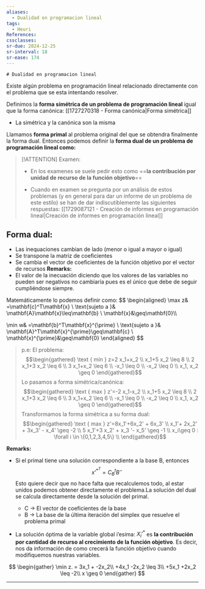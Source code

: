 ```yaml
---
aliases:
  - Dualidad en programacion lineal
tags:
  - Heuri
References: 
cssclasses: 
sr-due: 2024-12-25
sr-interval: 18
sr-ease: 174
---
```

	# Dualidad en programacion lineal
Existe algún problema en programación lineal relacionado directamente con el problema que se esta intentando resolver. 

Definimos la **forma simétrica de un problema de programación lineal** igual que la forma canónica: [[1727270318 - Forma canónica|Forma simétrica]] 
+ La simétrica y la canónica son la misma

Llamamos **forma primal** al problema original del que se obtendra finalmente la forma dual. 
Entonces podemos definir la **forma dual de un problema de programación lineal como:**


> [!ATTENTION] Examen: 
> + En los examenes se suele pedir esto como ==**la contribución por unidad de recurso de la función objetivo**==
>   
> + Cuando en examen se pregunta por un análisis de estos problemas (y en general para dar un informe de un problema de este estilo) se han de dar indiscutiblemente las siguientes respuestas: [[1729087121 - Creación de informes en programación lineal|Creación de informes en programación lineal]]
>   

## Forma dual:
+ Las inequaciones cambian de lado (menor o igual a mayor o igual)
+ Se transpone la matriz de coeficientes
+ Se cambia el vector de coeficientes de la función objetivo por el vector de recursos
**Remarks:**
 + El valor de la inecuación diciendo que los valores de las variables no pueden ser negativos no cambiaría pues es el único que debe de seguir cumpliéndose siempre.

Matemáticamente lo podemos definir como:
$$
\begin{aligned}
\max z& =\mathbf{c}^T\mathbf{x} \\
\text{sujeto a }& \mathbf{A}\mathbf{x}\leq\mathbf{b} \\
\mathbf{x}&\geq\mathbf{0}\\\\

\min w& =\mathbf{b}^T\mathbf{x}^{\prime} \\
\text{sujeto a }& \mathbf{A}^T\mathbf{x}^{\prime}\geq\mathbf{c} \\
\mathbf{x}^{\prime}&\geq\mathbf{0}
\end{aligned}
$$
> p.e:
> El problema: 
> $$\begin{gathered}
\text { mín } z=2 x_1+x_2 \\
x_1+5 x_2 \leq 8 \\
2 x_1+3 x_2 \leq 6 \\
3 x_1+x_2 \leq 6 \\
-x_1 \leq 0 \\
-x_2 \leq 0 \\
x_1, x_2 \geq 0
\end{gathered}$$
> Lo pasamos a forma simétrica/canónica:
> $$\begin{gathered}
\text { max } z'=-2 x_1-x_2 \\
x_1+5 x_2 \leq 8 \\
2 x_1+3 x_2 \leq 6 \\
3 x_1+x_2 \leq 6 \\
-x_1 \leq 0 \\
-x_2 \leq 0 \\
x_1, x_2 \geq 0
\end{gathered}$$
> Transformamos la forma simétrica a su forma dual:
> $$\begin{gathered}
\text { max } z'=8x_1'+6x_2' + 6x_3' \\
x_1'+ 2x_2' + 3x_3' - x_4' \geq -2 \\
5 x_1'+3 x_2' + x_3 '- x_5' \geq -1 \\
 x_i\geq 0 : \forall i \in \{0,1,2,3,4,5\} \\
\end{gathered}$$



**Remarks:**
+ Si el primal tiene una solución correspondiente a la base B, entonces $$x’^{*^T} = C_B^t B^-$$
  Esto quiere decir que no hace falta que recalculemos todo, al estar unidos podemos obtener directamente el problema.La solución del dual se calcula directamente desde la solución del primal.
  + C → El vector de coeficientes de la base
  + B → La base de la última iteración del simplex que resuelve el problema primal

+ La solución óptima de la variable global i’esima: $X_i’^*$ es **la contribución por cantidad de recurso al crecimiento de la función objetivo**. Es decir, nos da información de como crecerá la función objetivo cuando modifiquemos nuestras variables.

$$
\begin{gather}
\min z. = 3x_1 + -2x_2\\
+4x_1  -2x_2 \leq 3\\
+5x_1  +2x_2 \leq -2\\
x \geq 0
\end{gather}
$$
***
